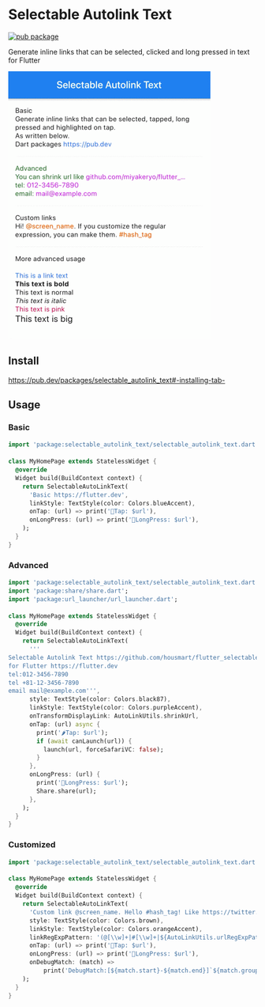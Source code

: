 # Selectable Autolink Text

[![pub package](https://img.shields.io/pub/v/selectable_autolink_text.svg)](https://pub.dartlang.org/packages/selectable_autolink_text)

Generate inline links that can be selected, clicked and long pressed in text for Flutter

![Example](https://github.com/housmart/flutter_selectable_autolink_text/raw/master/example/screen.gif)

## Install

https://pub.dev/packages/selectable_autolink_text#-installing-tab-

## Usage

### Basic

```dart
import 'package:selectable_autolink_text/selectable_autolink_text.dart';

class MyHomePage extends StatelessWidget {
  @override
  Widget build(BuildContext context) {
    return SelectableAutoLinkText(
      'Basic https://flutter.dev',
      linkStyle: TextStyle(color: Colors.blueAccent),
      onTap: (url) => print('🍅Tap: $url'),
      onLongPress: (url) => print('🍕LongPress: $url'),
    );    
  }
}
```

### Advanced

```dart
import 'package:selectable_autolink_text/selectable_autolink_text.dart';
import 'package:share/share.dart';
import 'package:url_launcher/url_launcher.dart';

class MyHomePage extends StatelessWidget {
  @override
  Widget build(BuildContext context) {
    return SelectableAutoLinkText(
      '''
Selectable Autolink Text https://github.com/housmart/flutter_selectable_autolink_text
for Flutter https://flutter.dev
tel:012-3456-7890
tel +81-12-3456-7890
email mail@example.com''',
      style: TextStyle(color: Colors.black87),
      linkStyle: TextStyle(color: Colors.purpleAccent),
      onTransformDisplayLink: AutoLinkUtils.shrinkUrl,
      onTap: (url) async {
        print('🌶Tap: $url');
        if (await canLaunch(url)) {
          launch(url, forceSafariVC: false);
        }
      },
      onLongPress: (url) {
        print('🍔LongPress: $url');
        Share.share(url);
      },
    );
  }
}
```

### Customized

```dart
import 'package:selectable_autolink_text/selectable_autolink_text.dart';

class MyHomePage extends StatelessWidget {
  @override
  Widget build(BuildContext context) {
    return SelectableAutoLinkText(
      'Custom link @screen_name. Hello #hash_tag! Like https://twitter.com.',
      style: TextStyle(color: Colors.brown),
      linkStyle: TextStyle(color: Colors.orangeAccent),
      linkRegExpPattern: '(@[\\w]+|#[\\w]+|${AutoLinkUtils.urlRegExpPattern})',
      onTap: (url) => print('🍒Tap: $url'),
      onLongPress: (url) => print('🍩LongPress: $url'),
      onDebugMatch: (match) =>
          print('DebugMatch:[${match.start}-${match.end}]`${match.group(0)}`'),
    );
  }
}
```
